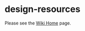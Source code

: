 # design-resources
Please see the [Wiki Home](https://github.com/a11yfirst/design-resources/wiki) page.
